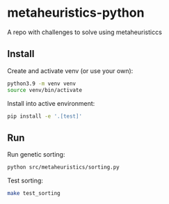 # metaheuristics-python
A repo with challenges to solve using metaheuristiccs

## Install

Create and activate venv (or use your own):

```bash
python3.9 -m venv venv
source venv/bin/activate
```

Install into active environment:

```bash
pip install -e '.[test]'
```

## Run

Run genetic sorting:

```bash
python src/metaheuristics/sorting.py
```

Test sorting:

```bash
make test_sorting
```
